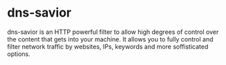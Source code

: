 # dns-savior
dns-savior is an HTTP powerful filter to allow high degrees of control over the content that gets into your machine. It allows you to fully control and filter network traffic by websites, IPs, keywords and more soffisticated options.

